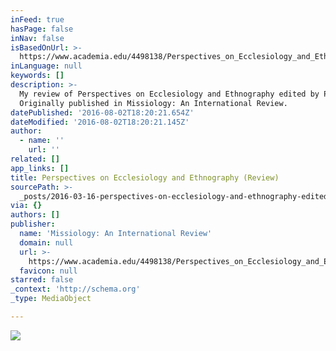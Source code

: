 ```yaml
---
inFeed: true
hasPage: false
inNav: false
isBasedOnUrl: >-
  https://www.academia.edu/4498138/Perspectives_on_Ecclesiology_and_Ethnography_edited_by_Pete_Ward_Review_
inLanguage: null
keywords: []
description: >-
  My review of Perspectives on Ecclesiology and Ethnography edited by Pete Ward.
  Originally published in Missiology: An International Review.
datePublished: '2016-08-02T18:20:21.654Z'
dateModified: '2016-08-02T18:20:21.145Z'
author:
  - name: ''
    url: ''
related: []
app_links: []
title: Perspectives on Ecclesiology and Ethnography (Review)
sourcePath: >-
  _posts/2016-03-16-perspectives-on-ecclesiology-and-ethnography-edited-by-pete.md
via: {}
authors: []
publisher:
  name: 'Missiology: An International Review'
  domain: null
  url: >-
    https://www.academia.edu/4498138/Perspectives_on_Ecclesiology_and_Ethnography_edited_by_Pete_Ward_Review_
  favicon: null
starred: false
_context: 'http://schema.org'
_type: MediaObject

---
```

![](https://imgflo.herokuapp.com/graph/vahj1ThiexotieMo/b9d0d4638e256e2f262ccfb76ef65625/croprotate.jpg?cropheight=1080&cropwidth=710&degrees=0&input=https%3A%2F%2Fs3-us-west-2.amazonaws.com%2Fthe-grid-img%2Fp%2F62d187e5c5497934d5746ac809bb384dc2a1d8a1.jpg&x=0&y=0)